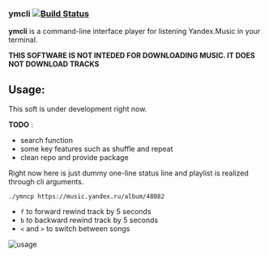 ### ymcli [![Build Status](https://travis-ci.org/skvoter/ymcli.svg?branch=master)](https://travis-ci.org/skvoter/ymncp)

**ymcli** is a command-line interface player for listening Yandex.Music in your terminal.


****THIS SOFTWARE IS NOT INTEDED FOR DOWNLOADING MUSIC. IT DOES NOT DOWNLOAD TRACKS****
## Usage:

This soft is under development right now.

**TODO** :
- search function
- some key features such as shuffle and repeat
- clean repo and provide package

Right now here is just dummy one-line status line and playlist is realized through cli arguments.

`./ymncp https://music.yandex.ru/album/48082`

* `f` to forward rewind track by 5 seconds
* `b` to backward rewind track by 5 seconds
* `<` and `>` to switch between songs

![usage](https://i.imgur.com/zDBlfII.png)

